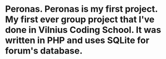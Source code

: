 # Peronas. Peronas is my first project. My first ever group project that I've done in Vilnius Coding School. It was written in PHP and uses SQLite for forum's database.

